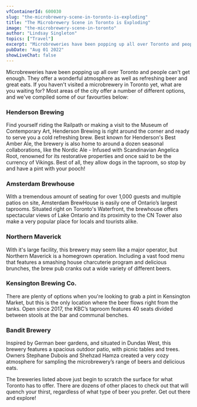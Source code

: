 ```yaml
---
vfContainerId: 600030
slug: "the-microbrewery-scene-in-toronto-is-exploding"
title: "The Microbrewery Scene in Toronto is Exploding"
image: "the-microbrewery-scene-in-toronto"
author: "Lindsay Singleton"
topics: ["Travel"]
excerpt: "Microbreweries have been popping up all over Toronto and people can't get enough. They offer a wonderful atmosphere as well as refreshing beer and great eats."
pubDate: "Aug 01 2022"
showLiveChat: false
---
```


Microbreweries have been popping up all over Toronto and people can't get enough. They offer a wonderful atmosphere as well as refreshing beer and great eats. If you haven't visited a microbrewery in Toronto yet, what are you waiting for? Most areas of the city offer a number of different options, and we've compiled some of our favourties below:

### Henderson Brewing

Find yourself riding the Railpath or making a visit to the Museum of Contemporary Art, Henderson Brewing is right around the corner and ready to serve you a cold refreshing brew. Best known for Henderson's Best Amber Ale, the brewery is also home to around a dozen seasonal collaborations, like the Nordic Ale - Infused with Scandinavian Angelica Root, renowned for its restorative properties and once said to be the currency of Vikings. Best of all, they allow dogs in the taproom, so stop by and have a pint with your pooch!

### Amsterdam Brewhouse

With a tremendous amount of seating for over 1,000 guests and multiple patios on site, Amsterdam BrewHouse is easily one of Ontario’s largest taprooms. Situated right on Toronto's Waterfront, the brewhouse offers spectacular views of Lake Ontario and its proximity to the CN Tower also make a very popular place for locals and tourists alike.

<div class="viafoura">
  <vf-conversation-starter target="vf-conversations-container"></vf-conversation-starter>
</div>

### Northern Maverick

With it's large facility, this brewery may seem like a major operator, but Northern Maverick is a homegrown operation. Including a vast food menu that features a smashing house charcuterie program and delicious brunches, the brew pub cranks out a wide variety of different beers.

### **Kensington Brewing Co.**

There are plenty of options when you're looking to grab a pint in Kensington Market, but this is the only location where the beer flows right from the tanks. Open since 2017, the KBC’s taproom features 40 seats divided between stools at the bar and communal benches.

### **Bandit Brewery**

Inspired by German beer gardens, and situated in Dundas West, this brewery features a spacious outdoor patio, with picnic tables and trees. Owners Stephane Dubois and Shehzad Hamza created a very cozy atmosphere for sampling the microbrewery’s range of beers and delicious eats.

<div class="viafoura">
  <vf-content-recirculation title="Trending Conversations" limit="5" days-published="1" trend-window="1" sort="comments"></vf-content-recirculation>
</div>

The breweries listed above just begin to scratch the surface for what Toronto has to offer. There are dozens of other places to check out that will quench your thirst, regardless of what type of beer you prefer. Get out there and explore!

<div class="viafoura">
  <vf-conversations></vf-conversations>
</div>
